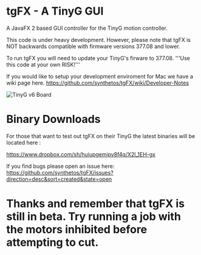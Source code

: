 tgFX - A TinyG GUI
====
A JavaFX 2 based GUI controller for the TinyG motion controller.

This code is under heavy development.
However, please note that tgFX is NOT backwards compatible with firmware versions 377.08 and lower.

To run tgFX you will need to update your TinyG's firware to 377.08.
'''Use this code at your own RISK!'''

If you would like to setup your development enviroment for Mac we have a wiki page here.
https://github.com/synthetos/tgFX/wiki/Developer-Notes

![TinyG v6 Board](http://farm9.staticflickr.com/8247/8454110427_b09b5a622b_c.jpg)




Binary Downloads
===
For those that want to test out tgFX on their TinyG the latest binaries will be located here :

https://www.dropbox.com/sh/huiupgemipv8f4q/X2l_1EH-gx

If you find bugs please open an issue here:
https://github.com/synthetos/tgFX/issues?direction=desc&sort=created&state=open

Thanks and remember that tgFX is still in beta. Try running a job with the motors inhibited before attempting to cut.
==
